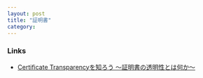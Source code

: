 ```yaml
---
layout: post
title: "証明書"
category:
---
```


### Links

- [Certificate Transparencyを知ろう 〜証明書の透明性とは何か〜](https://www.jnsa.org/seminar/pki-day/2016/data/1-2_oosumi.pdf)
